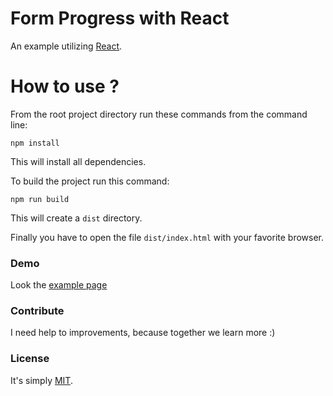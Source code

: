 # Form Progress with React

 An example utilizing [React](http://facebook.github.io/react/).

# How to use ?

From the root project directory run these commands from the command line:

``npm install``

This will install all dependencies.

To build the project run this command:

``npm run build``

This will create a ``dist`` directory.

Finally you have to open the file ``dist/index.html`` with your favorite browser.

### Demo
Look the [example page](http://expalmer.github.io/react-progress-form/)

### Contribute
I need help to improvements, because together we learn more  :)

### License
It's simply [MIT](http://opensource.org/licenses/MIT).


